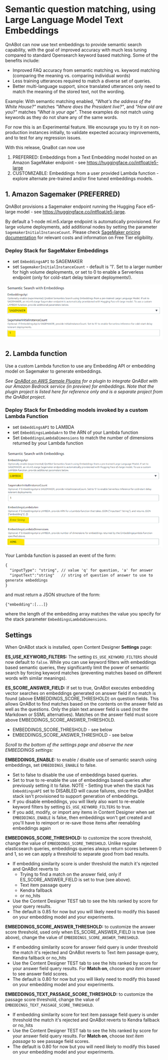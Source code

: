 # Semantic question matching, using Large Language Model Text Embeddings

QnABot can now use text embeddings to provide semantic search capability, with the goal of improved accuracy with much less tuning compared to standard Opensearch keyword based matching. Some of the benefits include:
- Improved FAQ accuracy from semantic matching vs. keyword matching (comparing the meaning vs. comparing individual words)
- Less training utterances required to match a diverse set of queries.
- Better multi-language support, since translated utterances only need to match the meaning of the stored text, not the wording.

Example: With semantic matching enabled, *"What's the address of the White House?"* matches *"Where does the President live?"*, and *"How old are you?"* matches *"What is your age"*. These examples do not match using keywords as they do not share any of the same words.
  
For now this is an Experimental feature. We encourage you to try it on non-production instances initially, to validate expected accuracy improvements, and to test for any regression issues. 

With this release, QnaBot can now use 
1. PREFERRED: Embeddings from a Text Embedding model hosted on an Amazon SageMaker endpoint - see https://huggingface.co/intfloat/e5-large
2. CUSTOMIZABLE: Embeddings from a user provided Lambda function - explore alternate pre-trained and/or fine tuned embeddings models. 

## 1. Amazon Sagemaker (PREFERRED)

QnABot provisions a Sagemaker endpoint running the Hugging Face el5-large model - see https://huggingface.co/intfloat/e5-large. 
  
By default a 1-node ml.m5.xlarge endpoint is automatically provisioned. For large volume deployments, add additional nodes by setting the parameter `SagemakerInitialInstanceCount`. Please check [SageMaker pricing documentation](https://aws.amazon.com/sagemaker/pricing/) for relevant costs and information on Free Tier eligibility. 


### Deploy Stack for SageMaker Embeddings

- set `EmbeddingsAPI` to SAGEMAKER
- set `SagemakerInitialInstanceCount` - default is '1'. Set to a larger number for high volume deployments, or set to 0 to enable a Serverless endpoint (only for cold-start delay tolerant deployments!). 

![CFN Params](./images/CF_Params_Sagemaker.png)


## 2. Lambda function

Use a custom Lambda function to use any Embedding API or embedding model on Sagemaker to generate embeddings.

*See [QnABot on AWS Sample Plugins](https://github.com/aws-samples/qnabot-on-aws-plugin-samples/blob/develop/README.md) for a plugin to integrate QnABot with our Amazon Bedrock service (in preview) for embeddings. Note that the plugin project is listed here for reference only and is a separate project from the QnABot project.*

### Deploy Stack for Embedding models invoked by a custom Lambda Function

- set `EmbeddingsAPI` to LAMBDA
- set `EmbeddingsLambdaArn` to the ARN of your Lambda function 
- Set `EmbeddingsLambdaDimensions` to match the number of dimensions returned by your Lambda function

![CFN Params](./images/CF_Params_Lambda.png)

Your Lambda function is passed an event of the form:
```
{
  "inputType": "string", // value 'q' for question, 'a' for answer
  "inputText":"string"   // string of question of answer to use to generate embeddings 
}
```
and must return a JSON structure of the form:
```
{"embedding":[...]}
```
where the length of the embedding array matches the value you specify for the stack parameter `EmbeddingsLambdaDimensions`.



## Settings

When QnABot stack is installed, open Content Designer **Settings** page:

**ES_USE_KEYWORD_FILTERS:** The setting `ES_USE_KEYWORD_FILTERS` should now default to `false`. While you can use keyword filters with embeddings based semantic queries, they significantly limit the power of semantic search by forcing keyword matches (preventing matches based on different words with similar meanings).

**ES_SCORE_ANSWER_FIELD:** If set to true, QnABot executes embedding vector searches on embeddings generated on answer field if no match is found (above EMBEDDINGS_SCORE_THRESHOLD) on question fields. This allows QnABot to find matches based on the contents on the answer field as well as the questions. Only the plain text answer field is used (not the Markdown or SSML alternatives). Matches on the answer field must score above EMBEDDINGS_SCORE_ANSWER_THRESHOLD.
  - EMBEDDINGS_SCORE_THRESHOLD - see below
  - EMBEDDINGS_SCORE_ANSWER_THRESHOLD - see below


*Scroll to the bottom of the settings page and observe the new EMBEDDINGS settings:*

**EMBEDDINGS_ENABLE:** to enable / disable use of semantic search using embeddings, set `EMBEDDINGS_ENABLE` to false.
  - Set to false to disable the use of embeddings based queries. 
  - Set to true to re-enable the use of embeddings based queries after previously setting it to false. NOTE - Setting true when the stack has `EmbeddingsAPI` set to DISABLED will cause failures, since the QnABot stack isn't provisioned to support generation of embeddings. 
  - If you disable embeddings, you will likely also want to re-enable keyword filters by setting `ES_USE_KEYWORD_FILTERS` to true. 
  - If you add, modify, or import any items in Content Designer when set `EMBEDDINGS_ENABLE` is false, then embeddings won't get created and you'll have to reimport or re-save those items after reenabling embeddings again  
    
**EMBEDDINGS_SCORE_THRESHOLD:** to customize the score threshold, change the value of `EMBEDDINGS_SCORE_THRESHOLD`. Unlike regular elasticsearch queries, embeddings queries always return scores between 0 and 1, so we can apply a threshold to separate good from bad results. 
  - If embedding similarity score is under threshold the match it's rejected and QnABot reverts to
     - Trying to find a match on the answer field, only if ES_SCORE_ANSWER_FIELD is set to true (see above).
     - Text item passage query 
     - Kendra fallback 
     - or no_hits
  - Use the Content Designer TEST tab to see the hits ranked by score for your query results.
  - The default is 0.85 for now but you will likely need to modify this based on your embedding model and your experiments.

**EMBEDDINGS_SCORE_ANSWER_THRESHOLD:** to customize the answer score threshold, used only when ES_SCORE_ANSWER_FIELD is true (see above), change the value of `EMBEDDINGS_SCORE_ANSWER_THRESHOLD`. 
  - If embedding similarity score for answer field query is under threshold the match it's rejected and QnABot reverts to Text item passage query, Kendra fallback or no_hits
  - Use the Content Designer TEST tab to see the hits ranked by score for your answer field query results. For **Match on**, choose *qna item answer* to see answer field scores.
  - The default is 0.80 for now but you will likely need to modify this based on your embedding model and your experiments.

**EMBEDDINGS_TEXT_PASSAGE_SCORE_THRESHOLD:** to customize the passage score threshold, change the value of `EMBEDDINGS_TEXT_PASSAGE_SCORE_THRESHOLD`. 
  - If embedding similarity score for text item passage field query is under threshold the match it's rejected and QnABot reverts to Kendra fallback or no_hits
  - Use the Content Designer TEST tab to see the hits ranked by score for your answer field query results. For **Match on**, choose *text item passage* to see passage field scores.
  - The default is 0.80 for now but you will need likely to modify this based on your embedding model and your experiments.